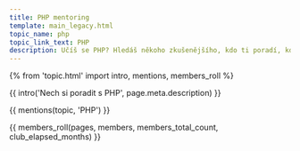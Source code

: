```yaml
---
title: PHP mentoring
template: main_legacy.html
topic_name: php
topic_link_text: PHP
description: Učíš se PHP? Hledáš někoho zkušenějšího, kdo ti poradí, když se zasekneš? Kdo ti ukáže správné postupy a nasměruje tě na kvalitní návody nebo kurzy?
---
```

{% from 'topic.html' import intro, mentions, members_roll %}

{{ intro('Nech si poradit s PHP', page.meta.description) }}

{{ mentions(topic, 'PHP') }}

{{ members_roll(pages, members, members_total_count, club_elapsed_months) }}
